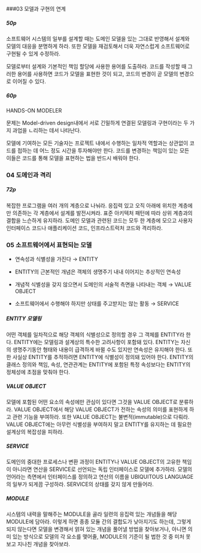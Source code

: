###03 모델과 구현의 연계
##### 50p
소프트웨어 시스템의 일부를 설계할 때는 도메인 모델을 있는 그대로 반영해서 설계와 모델의 대응을 분명하게 하라. 또한 모델을 재검토해서 더욱 자연스럽게 소프트웨어로 구현될 수 있게 수정하라.

모델로부터 설계와 기본적인 책임 할당에 사용한 용어를 도출하라. 코드를 작성할 때 그러한 용어를 사용하면 코드가 모델을 표현한 것이 되고, 코드의 변경이 곧 모델의 변경으로 이어질 수 있다.

##### 60p 

HANDS-ON MODELER


문제는 Model-driven design내에서 서로 긴밀하게 연결된 모델링과 구현이라는 두 가지 과업을 ㄴ리하는 데서 나타난다.

모델에 기여하는 모든 기술자는 프로젝트 내에서 수행하는 일차적 역할과는 상관없이 코드를 접하는 데 어느 정도 시간을 투자해야만 한다. 코드를 변경하는 책임이 있는 모든 이들은 코드를 통해 모델을 표현하는 법을 반드시 배워야 한다.

### 04 도메인과 격리

##### 72p
복잡한 프로그램을 여러 개의 계층으로 나눠라. 응집력 있고 오직 아래에 위치한 계층에만 의존하는 각 계층에서 설계를 발전시켜라.  표준 아키텍처 패턴에 따라 상위 계층과의 결합을 느슨하게 유지하라. 도메인 모델과 관련된 코드는 모두 한 계층에 모으고 사용자 인터페이스 코드나 애플리케이션 코드, 인프라스트럭처 코드와 격리하라.


### 05 소프트웨어에서 표현되는 모델

- 연속성과 식별성을 가진다 → ENTITY

- ENTITY의 근본적인 개념은 객체의 생명주기 내내 이어지는 추상적인 연속성

- 개념적 식별성을 갖지 않으면서 도메인의 서술적 측면을 나타내는 객체 → VALUE OBJECT

- 소프트웨어에서 수행해야 하지만 상태를 주고받지는 않는 활동 → SERVICE

##### ENTITY 모델링

어떤 객체를 일차적으로 해당 객체의 식별성으로 정의할 경우 그 객체를 ENTITY라 한다. ENTITY에는 모델링과 설계상의 특수한 고려사항이 포함돼 있다. ENTITY는 자신의 생명주기동안 형태와 내용이 급격하게 바뀔 수도 있지만 연속성은 유지해야 한다. 또한 사실상 ENTITY를 추적하려면 ENTITY에 식별성이 정의돼 있어야 한다. ENTITY의 클래스 정의와 책임, 속성, 연관관계는 ENTITY에 포함된 특정 속성보다는 ENTITY의 정체성에 초점을 맞춰야 한다. 

 

##### VALUE OBJECT

모델에 포함된 어떤 요소의 속성에만 관심이 있다면 그것을 VALUE OBJECT로 분류하라. VALUE OBJECT에서 해당 VALUE OBJECT가 전하는 속성의 의미를 표현하게 하고 관련 기능을 부여하라. 또한 VALUE OBJECT는 불변적(immutable)으로 다뤄라. VALUE OBJECT에는 아무런 식별성을 부여하지 말고 ENTITY를 유지하는 데 필요한 설계상의 복잡성을 피하라.

 

##### SERVICE

도메인의 중대한 프로세스나 변환 과정이 ENTITY나 VALUE OBJECT의 고유한 책임이 아니라면 연산을 SERVICE로 선언되는 독립 인터페이스로 모델에 추가하라. 모델의 언어라는 측면에서 인터페이스를 정의하고 연산의 이름을 UBIQUITOUS LANGUAGE의 일부가 되게끔 구성하라. SERVICE의 상태를 갖지 않게 만들어라.

 

##### MODULE

시스템의 내력을 말해주는 MODULE을 골라 일련의 응집력 있는 개념들을 해당 MODULE에 담아라. 이렇게 하면 종종 모듈 간의 결합도가 낮아지기도 하는데, 그렇게 되지 않는다면 모델을 변경해서 얽혀 있는 개념을 풀어낼 방법을 찾아보거나, 아니면 의미 있는 방식으로 모델의 각 요소를 맺어줄, MODULE의 기준이 될 법한 것 중 미처 못보고 지나친 개념을 찾아보라. 